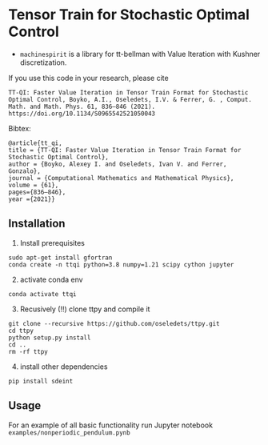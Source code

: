 # Tensor Train for Stochastic Optimal Control #

* `machinespirit` is a library for tt-bellman with Value Iteration with Kushner discretization.

If you use this code in your research, please cite

```
TT-QI: Faster Value Iteration in Tensor Train Format for Stochastic Optimal Control, Boyko, A.I., Oseledets, I.V. & Ferrer, G. , Comput. Math. and Math. Phys. 61, 836–846 (2021). https://doi.org/10.1134/S0965542521050043
```

Bibtex:
```
@article{tt_qi,
title = {TT-QI: Faster Value Iteration in Tensor Train Format for Stochastic Optimal Control},
author = {Boyko, Alexey I. and Oseledets, Ivan V. and Ferrer, Gonzalo},
journal = {Computational Mathematics and Mathematical Physics},
volume = {61},
pages={836–846},
year ={2021}}
```


## Installation
1) Install prerequisites

```
sudo apt-get install gfortran
conda create -n ttqi python=3.8 numpy=1.21 scipy cython jupyter
```

2) activate conda env
```
conda activate ttqi
```

3) Recusively (!!) clone ttpy and compile it
```
git clone --recursive https://github.com/oseledets/ttpy.git
cd ttpy
python setup.py install
cd ..
rm -rf ttpy
```

4) install other dependencies
```
pip install sdeint
```

## Usage
For an example of all basic functionality run Jupyter notebook ```examples/nonperiodic_pendulum.pynb```
